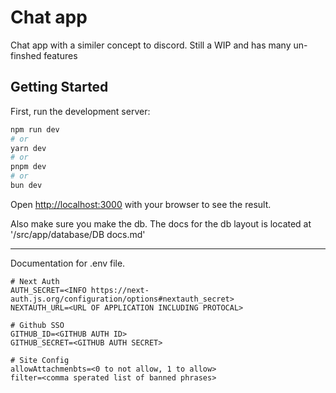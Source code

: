 # Chat app

Chat app with a similer concept to discord. Still a WIP and has many un-finshed features

## Getting Started

First, run the development server:

```bash
npm run dev
# or
yarn dev
# or
pnpm dev
# or
bun dev
```

Open [http://localhost:3000](http://localhost:3000) with your browser to see the result.

Also make sure you make the db. The docs for the db layout is located at '/src/app/database/DB docs.md'

___

Documentation for .env file.

```env
# Next Auth
AUTH_SECRET=<INFO https://next-auth.js.org/configuration/options#nextauth_secret>
NEXTAUTH_URL=<URL OF APPLICATION INCLUDING PROTOCAL>

# Github SSO
GITHUB_ID=<GITHUB AUTH ID>
GITHUB_SECRET=<GITHUB AUTH SECRET>

# Site Config
allowAttachmenbts=<0 to not allow, 1 to allow>
filter=<comma sperated list of banned phrases>
```